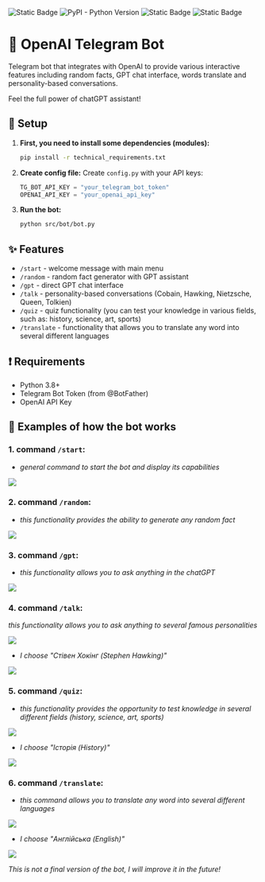 ![Static Badge](https://img.shields.io/badge/open--ai--telegram--bot-white?style=for-the-badge&logo=probot&logoColor=blue&labelColor=black&color=white) ![PyPI - Python Version](https://img.shields.io/pypi/pyversions/python-telegram-bot?style=for-the-badge&logo=Python&logoColor=blue&labelColor=black&color=white) ![Static Badge](https://img.shields.io/badge/Telegram-white?style=for-the-badge&logo=Telegram&logoColor=blue&labelColor=black&color=white) ![Static Badge](https://img.shields.io/badge/ChatGPT-black?style=for-the-badge&logo=openai&logoColor=blue&labelColor=black&color=white)

# 🤖 OpenAI Telegram Bot

Telegram bot that integrates with OpenAI to provide various interactive features including random facts, GPT chat interface, words translate and personality-based conversations.

Feel the full power of chatGPT assistant!

## 🔧 Setup

1. **First, you need to install some dependencies (modules):**
   
    ```bash
    pip install -r technical_requirements.txt
    ```

2. **Create config file:**
   Create `config.py` with your API keys:
   ```python
   TG_BOT_API_KEY = "your_telegram_bot_token"
   OPENAI_API_KEY = "your_openai_api_key"
   ```

3. **Run the bot:**
   ```bash
   python src/bot/bot.py
   ```

## ✨ Features

- `/start` - welcome message with main menu 
- `/random` - random fact generator with GPT assistant 
- `/gpt` - direct GPT chat interface  
- `/talk` - personality-based conversations (Cobain, Hawking, Nietzsche, Queen, Tolkien)
- `/quiz` - quiz functionality (you can test your knowledge in various fields, such as: history, science, art, sports)
- `/translate` - functionality that allows you to translate any word into several different languages

## ❗ Requirements

- Python 3.8+
- Telegram Bot Token (from @BotFather)
- OpenAI API Key

## 👷 Examples of how the bot works

### 1. command `/start`:

- _general command to start the bot and display its capabilities_

![](src/resources/screenshots/screenshot1.png)

### 2. command `/random`:

- _this functionality provides the ability to generate any random fact_

![](src/resources/screenshots/screenshot2.png)

### 3. command `/gpt`:

- _this functionality allows you to ask anything in the chatGPT_

![](src/resources/screenshots/screenshot3.png)

### 4. command `/talk`:

_this functionality allows you to ask anything to several famous personalities_

![](src/resources/screenshots/screenshot4.png)

- _I choose "Стівен Хокінг (Stephen Hawking)"_

![](src/resources/screenshots/screenshot4.1.png)

### 5. command `/quiz`:

- _this functionality provides the opportunity to test knowledge in several different fields (history, science, art, sports)_

![](src/resources/screenshots/screenshot5.png)

- _I choose "Історія (History)"_

![](src/resources/screenshots/screenshot5.1.png)

### 6. command `/translate`:
 
- _this command allows you to translate any word into several different languages_

![](src/resources/screenshots/screenshot6.png)

- _I choose "Англійська (English)"_ 

![](src/resources/screenshots/screenshot6.1.png)

_This is not a final version of the bot, I will improve it in the future!_